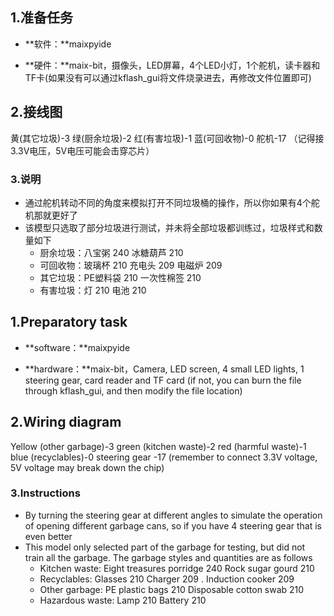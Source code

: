 ## 1.准备任务

- **软件：**maixpyide

- **硬件：**maix-bit，摄像头，LED屏幕，4个LED小灯，1个舵机，读卡器和TF卡(如果没有可以通过kflash_gui将文件烧录进去，再修改文件位置即可)

## 2.接线图

黄(其它垃圾)-3	 绿(厨余垃圾)-2	 红(有害垃圾)-1	 蓝(可回收物)-0 	舵机-17 （记得接3.3V电压，5V电压可能会击穿芯片）

### 3.说明

- 通过舵机转动不同的角度来模拟打开不同垃圾桶的操作，所以你如果有4个舵机那就更好了
- 该模型只选取了部分垃圾进行测试，并未将全部垃圾都训练过，垃圾样式和数量如下
  - 厨余垃圾：八宝粥       240		冰糖葫芦     210
  - 可回收物：玻璃杯       210                充电头         209             电磁炉        209
  - 其它垃圾：PE塑料袋   210                一次性棉签 210
  - 有害垃圾：灯               210                电池	     210 









## 1.Preparatory task

- **software：**maixpyide

- **hardware：**maix-bit，Camera, LED screen, 4 small LED lights, 1 steering gear, card reader and TF card (if not, you can burn the file through kflash_gui, and then modify the file location)

## 2.Wiring diagram

Yellow (other garbage)-3	 green (kitchen waste)-2	 red (harmful waste)-1	 blue (recyclables)-0 	steering gear -17 (remember to connect 3.3V voltage, 5V voltage may break down the chip)

### 3.Instructions

- By turning the steering gear at different angles to simulate the operation of opening different garbage cans, so if you have 4 steering gear that is even better
- This model only selected part of the garbage for testing, but did not train all the garbage. The garbage styles and quantities are as follows
  - Kitchen waste:              Eight treasures porridge       240		Rock sugar gourd                     210
  - Recyclables:                  Glasses                                     210                Charger                                       209                                                                                                              .                                       Induction cooker                    209
  - Other garbage:             PE plastic bags                       210                 Disposable cotton swab          210 
  - Hazardous waste:        Lamp                                        210                Battery	                                 210 

